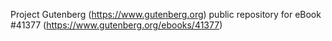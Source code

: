Project Gutenberg (https://www.gutenberg.org) public repository for eBook #41377 (https://www.gutenberg.org/ebooks/41377)
